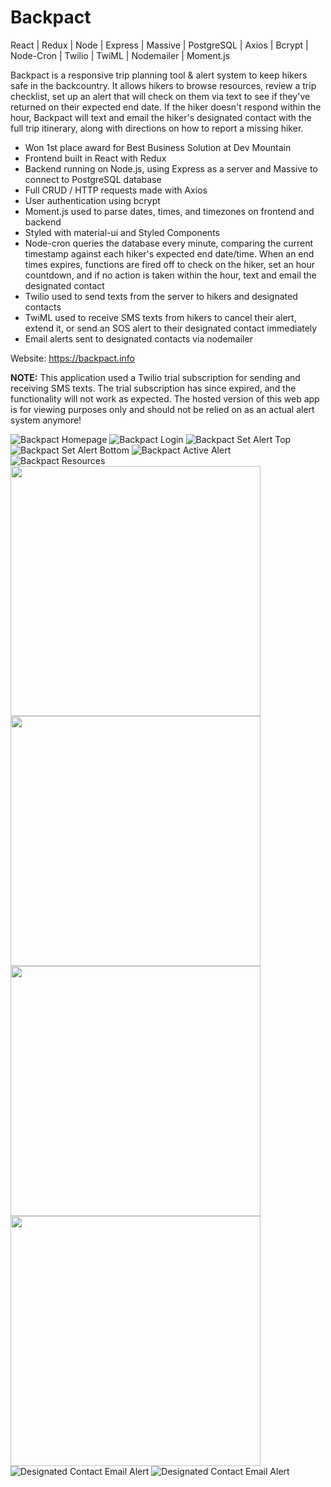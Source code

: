 # Backpact

React | Redux | Node | Express | Massive | PostgreSQL | Axios | Bcrypt | Node-Cron | Twilio | TwiML | Nodemailer | Moment.js

Backpact is a responsive trip planning tool & alert system to keep hikers safe in the backcountry. It allows hikers to browse resources, review a trip checklist, set up an alert that will check on them via text to see if they've returned on their expected end date. If the hiker doesn't respond within the hour, Backpact will text and email the hiker's designated contact with the full trip itinerary, along with directions on how to report a missing hiker.

- Won 1st place award for Best Business Solution at Dev Mountain 
- Frontend built in React with Redux
- Backend running on Node.js, using Express as a server and Massive to connect to PostgreSQL database
- Full CRUD / HTTP requests made with Axios
- User authentication using bcrypt
- Moment.js used to parse dates, times, and timezones on frontend and backend
- Styled with material-ui and Styled Components
- Node-cron queries the database every minute, comparing the current timestamp against each hiker's expected end date/time. When an end times expires, functions are fired off to check on the hiker, set an hour countdown, and if no action is taken within the hour, text and email the designated contact
- Twilio used to send texts from the server to hikers and designated contacts
- TwiML used to receive SMS texts from hikers to cancel their alert, extend it, or send an SOS alert to their designated contact immediately
- Email alerts sent to designated contacts via nodemailer

Website: https://backpact.info

**NOTE:** This application used a Twilio trial subscription for sending and receiving SMS texts. The trial subscription has since expired, and the functionality will not work as expected. The hosted version of this web app is for viewing purposes only and should not be relied on as an actual alert system anymore!

![Backpact Homepage](screenshots/homepage.png "Backpact Homepage")
![Backpact Login](screenshots/login.png "Login Page")
![Backpact Set Alert Top](screenshots/setalert1.png "Set Alert Page")
![Backpact Set Alert Bottom](screenshots/setalert2.png "Set Alert Page")
![Backpact Active Alert](screenshots/activealert.png "Active Alert Page")
![Backpact Resources](screenshots/resources.png "Resources Page")
<img src="./screenshots/checkInText.png" width="400">
<img src="./screenshots/lateText.png" width="400">
<img src="./screenshots/SOSText.png" width="400">
<img src="./screenshots/contactText.png" width="400">
![Designated Contact Email Alert](screenshots/email1.png "Email Alert")
![Designated Contact Email Alert](screenshots/email2.png "Email Alert")


